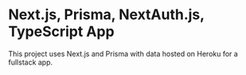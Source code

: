 # Next.js, Prisma, NextAuth.js, TypeScript App

This project uses Next.js and Prisma with data hosted on Heroku for a fullstack app.
